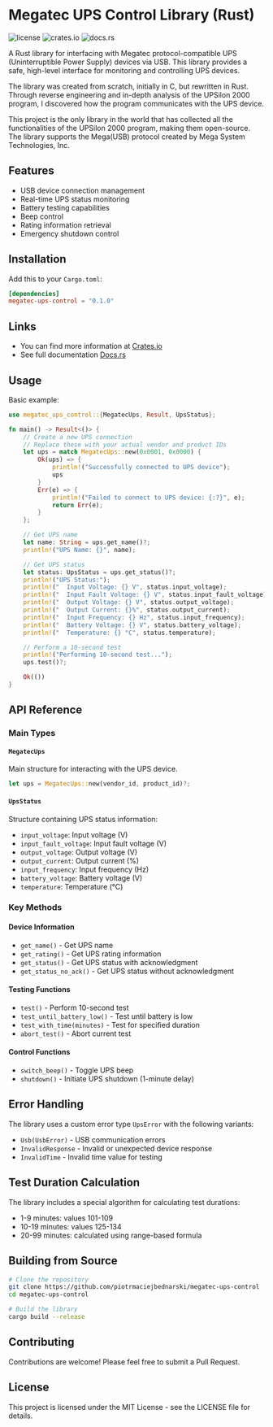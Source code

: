 # Megatec UPS Control Library (Rust)

![license](https://img.shields.io/crates/l/megatec-ups-control)
![crates.io](https://img.shields.io/crates/v/megatec-ups-control)
![docs.rs](https://img.shields.io/docsrs/megatec-ups-control)

A Rust library for interfacing with Megatec protocol-compatible UPS (Uninterruptible Power Supply) devices via USB. This library provides a safe, high-level interface for monitoring and controlling UPS devices.

The library was created from scratch, initially in C, but rewritten in Rust. Through reverse engineering and in-depth analysis of the UPSilon 2000 program, I discovered how the program communicates with the UPS device.

This project is the only library in the world that has collected all the functionalities of the UPSilon 2000 program, making them open-source. The library supports the Mega(USB) protocol created by Mega System Technologies, Inc.

## Features

- USB device connection management
- Real-time UPS status monitoring
- Battery testing capabilities
- Beep control
- Rating information retrieval
- Emergency shutdown control

## Installation

Add this to your `Cargo.toml`:

```toml
[dependencies]
megatec-ups-control = "0.1.0"
```

## Links

- You can find more information at [Crates.io](https://crates.io/crates/megatec-ups-control)
- See full documentation [Docs.rs](https://docs.rs/megatec-ups-control/0.1.0/megatec_ups_control/)

## Usage

Basic example:

```rust
use megatec_ups_control::{MegatecUps, Result, UpsStatus};

fn main() -> Result<()> {
    // Create a new UPS connection
    // Replace these with your actual vendor and product IDs
    let ups = match MegatecUps::new(0x0001, 0x0000) {
        Ok(ups) => {
            println!("Successfully connected to UPS device");
            ups
        }
        Err(e) => {
            println!("Failed to connect to UPS device: {:?}", e);
            return Err(e);
        }
    };

    // Get UPS name
    let name: String = ups.get_name()?;
    println!("UPS Name: {}", name);

    // Get UPS status
    let status: UpsStatus = ups.get_status()?;
    println!("UPS Status:");
    println!("  Input Voltage: {} V", status.input_voltage);
    println!("  Input Fault Voltage: {} V", status.input_fault_voltage);
    println!("  Output Voltage: {} V", status.output_voltage);
    println!("  Output Current: {}%", status.output_current);
    println!("  Input Frequency: {} Hz", status.input_frequency);
    println!("  Battery Voltage: {} V", status.battery_voltage);
    println!("  Temperature: {} °C", status.temperature);

    // Perform a 10-second test
    println!("Performing 10-second test...");
    ups.test()?;

    Ok(())
}
```

## API Reference

### Main Types

#### `MegatecUps`
Main structure for interacting with the UPS device.

```rust
let ups = MegatecUps::new(vendor_id, product_id)?;
```

#### `UpsStatus`
Structure containing UPS status information:
- `input_voltage`: Input voltage (V)
- `input_fault_voltage`: Input fault voltage (V)
- `output_voltage`: Output voltage (V)
- `output_current`: Output current (%)
- `input_frequency`: Input frequency (Hz)
- `battery_voltage`: Battery voltage (V)
- `temperature`: Temperature (°C)

### Key Methods

#### Device Information
- `get_name()` - Get UPS name
- `get_rating()` - Get UPS rating information
- `get_status()` - Get UPS status with acknowledgment
- `get_status_no_ack()` - Get UPS status without acknowledgment

#### Testing Functions
- `test()` - Perform 10-second test
- `test_until_battery_low()` - Test until battery is low
- `test_with_time(minutes)` - Test for specified duration
- `abort_test()` - Abort current test

#### Control Functions
- `switch_beep()` - Toggle UPS beep
- `shutdown()` - Initiate UPS shutdown (1-minute delay)

## Error Handling

The library uses a custom error type `UpsError` with the following variants:
- `Usb(UsbError)` - USB communication errors
- `InvalidResponse` - Invalid or unexpected device response
- `InvalidTime` - Invalid time value for testing

## Test Duration Calculation

The library includes a special algorithm for calculating test durations:
- 1-9 minutes: values 101-109
- 10-19 minutes: values 125-134
- 20-99 minutes: calculated using range-based formula

## Building from Source

```bash
# Clone the repository
git clone https://github.com/piotrmaciejbednarski/megatec-ups-control
cd megatec-ups-control

# Build the library
cargo build --release
```

## Contributing

Contributions are welcome! Please feel free to submit a Pull Request.

## License

This project is licensed under the MIT License - see the LICENSE file for details.
